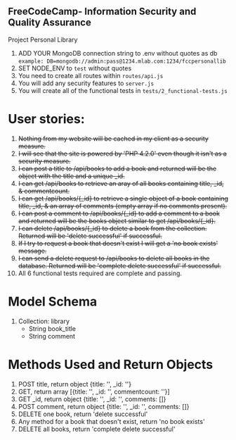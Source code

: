 **FreeCodeCamp**- Information Security and Quality Assurance
------

Project Personal Library

1) ADD YOUR MongoDB connection string to .env without quotes as db
    `example: DB=mongodb://admin:pass@1234.mlab.com:1234/fccpersonallib`
2) SET NODE_ENV to `test` without quotes
3) You need to create all routes within `routes/api.js`
4) You will add any security features to `server.js`
5) You will create all of the functional tests in `tests/2_functional-tests.js`


# User stories:

1. ~~Nothing from my website will be cached in my client as a security measure.~~
2. ~~I will see that the site is powered by 'PHP 4.2.0' even though it isn't as a security measure.~~
3. ~~I can post a title to /api/books to add a book and returned will be the object with the title and a unique _id.~~
4. ~~I can get /api/books to retrieve an aray of all books containing title, _id, & commentcount.~~
5. ~~I can get /api/books/{_id} to retrieve a single object of a book containing title, _id, & an array of comments (empty array if no comments present).~~
6. ~~I can post a comment to /api/books/{_id} to add a comment to a book and returned will be the books object similar to get /api/books/{_id}.~~
7. ~~I can delete /api/books/{_id} to delete a book from the collection. Returned will be 'delete successful' if successful.~~
8. ~~If I try to request a book that doesn't exist I will get a 'no book exists' message.~~
9. ~~I can send a delete request to /api/books to delete all books in the database. Returned will be 'complete delete successful' if successful.~~
10. All 6 functional tests required are complete and passing.


# Model Schema

1. Collection: library
    - String book_title
    - String comment
  
# Methods Used and Return Objects

1. POST title, return object {title: '', _id: ''}
2. GET, return array [{title: '', _id: '', commentcount: ''}]
3. GET _id, return object {title: '', _id: '', comments: []}
4. POST comment, return object {title: '', _id: '', comments: []}
5. DELETE one book, return 'delete successful'
6. Any method for a book that doesn't exist, return 'no book exists'
7. DELETE all books, return 'complete delete successful'
